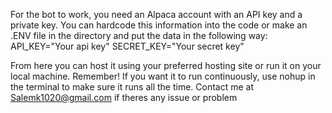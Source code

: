 For the bot to work, you need an Alpaca account with an API key and a private key.
You can hardcode this information into the code or make an .ENV file in the directory and put the data in the following way:
API_KEY="Your api key"
SECRET_KEY="Your secret key"

From here you can host it using your preferred hosting site or run it on your local machine.
Remember! If you want it to run continuously, use nohup in the terminal to make sure it runs all the time.
Contact me at Salemk1020@gmail.com if theres any issue or problem
